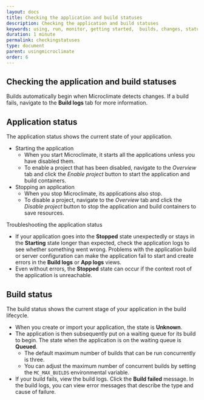```yaml
---
layout: docs
title: Checking the application and build statuses
description: Checking the application and build statuses
keywords: using, run, monitor, getting started,  builds, changes, status, state, help, troubleshooting, stopped, starting, unknown, failed, logs, app, error, message, messages
duration: 1 minute
permalink: checkingstatuses
type: document
parent: usingmicroclimate
order: 6
---
```


## Checking the application and build statuses

Builds automatically begin when Microclimate detects changes. If a build fails, navigate to the **Build logs** tab for more information.

## Application status

The application status shows the current state of your application.

* Starting the application
  * When you start Microclimate, it starts all the applications unless you have disabled them.
  * To enable a project that has been disabled, navigate to the *Overview* tab and click the *Enable project* button to start the application and build containers.
* Stopping an application
  * When you stop Microclimate, its applications also stop.
  * To disable a project, navigate to the *Overview* tab and click the *Disable project* button to stop the application and build containers to save resources.

Troubleshooting the application status
* If your application goes into the **Stopped** state unexpectedly or stays in the **Starting** state longer than expected, check the application logs to see whether something went wrong. Problems with the application build or server configuration can make the application fail to start and create errors in the **Build logs** or **App logs** views.
* Even without errors, the **Stopped** state can occur if the context root of the application is unreachable.

## Build status

The build status shows the current stage of your application in the build lifecycle.

* When you create or import your application, the state is **Unknown**.
* The application is then subsequently put on a waiting queue for its build to begin. The state when the application is on the waiting queue is **Queued**.
  * The default maximum number of builds that can be run concurrently is three.
  * You can adjust the maximum number of concurrent builds by setting the `MC_MAX_BUILDS` environmental variable.
* If your build fails, view the build logs. Click the **Build failed** message. In the build logs, you can view error messages that describe the type and cause of failure.
